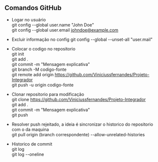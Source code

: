 ## Comandos GitHub
- Logar no usuário\
git config --global user.name "John Doe"\
git config --global user.email johndoe@example.com

- Excluir informação no config
git config --global --unset-all "user.mail"

- Colocar o codigo no repositorio \
git init \
git add . \
git commit -m "Mensagem explicativa" \
git branch -M codigo-fonte \
git remote add origin https://github.com/Viniciussfernandes/Projeto-Integrador \
git push -u origin codigo-fonte

- Clonar repositorio para modificação\
git clone https://github.com/Viniciussfernandes/Projeto-Integrador \
git add . \
git commit -m "Mensagem explicativa" \
git push

- Resolver push rejeitado, a ideia é sincronizar o historico do repositorio com o da maquina\
git pull origin (branch correspondente) --allow-unrelated-histories

- Historico de commit \
git log\
git log --oneline

